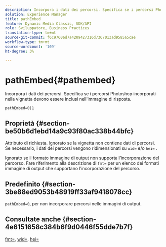```yaml
---
description: Incorpora i dati dei percorsi. Specifica se i percorsi Photoshop incorporati nella vignetta devono essere inclusi nell'immagine di risposta.
solution: Experience Manager
title: pathEmbed
feature: Dynamic Media Classic, SDK/API
role: Sviluppatore, Business Practices
translation-type: tm+mt
source-git-commit: f6c97606d7a4209427316d7367013ad9585a5cae
workflow-type: tm+mt
source-wordcount: '109'
ht-degree: 3%

---
```



# pathEmbed{#pathembed}

Incorpora i dati dei percorsi. Specifica se i percorsi Photoshop incorporati nella vignetta devono essere inclusi nell&#39;immagine di risposta.

`pathEmbed=0|1`

## Proprietà {#section-be50b6d1ebd14a9c93f80ac338b44bfc}

Attributo di richiesta. Ignorato se la vignetta non contiene dati di percorsi. Se necessario, i dati dei percorsi vengono ridimensionati su `wid=` e/o `hei=` .

Ignorato se il formato immagine di output non supporta l’incorporazione del percorso. Fare riferimento alla descrizione di `fmt=` per un elenco dei formati immagine di output che supportano l&#39;incorporazione del percorso.

## Predefinito {#section-3be88ed9053b48919ff33af9418078cc}

`pathEmbed=0`, per non incorporare percorsi nelle immagini di output.

## Consultate anche {#section-4e6151658c384b6f9d0446f55dde7b7f}

[fmt=](../../../../../ir-api/http-protocol/image-rendering-api-ref/c-ir-http-protocol-ref/c-ir-http-protocol-command-reference/r-ir-fmt.md#reference-4c743f67d56b47c5b774fcc900ff758c),  [wid=](../../../../../ir-api/http-protocol/image-rendering-api-ref/c-ir-http-protocol-ref/c-ir-http-protocol-command-reference/r-ir-wid.md#reference-b7e691b0624941168c94b2749ae233ec),  [hei=](../../../../../ir-api/http-protocol/image-rendering-api-ref/c-ir-http-protocol-ref/c-ir-http-protocol-command-reference/r-ir-hei.md#reference-1c08f60365a94417a39867c09cac5478)

